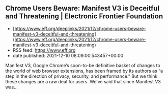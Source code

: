 ## Chrome Users Beware: Manifest V3 is Deceitful and Threatening | Electronic Frontier Foundation
 - [https://www.eff.org/deeplinks/2021/12/chrome-users-beware-manifest-v3-deceitful-and-threatening](https://www.eff.org/deeplinks/2021/12/chrome-users-beware-manifest-v3-deceitful-and-threatening)
 - RSS feed: https://www.eff.org
 - date published: 2021-12-10 08:09:00.543457+00:00

Manifest V3, Google Chrome’s soon-to-be definitive basket of changes to the world of web browser extensions, has been framed by its authors as “a step in the direction of privacy, security, and performance.” But we think these changes are a raw deal for users. We’ve said that since Manifest V3 was...


